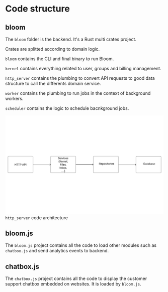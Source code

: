 # Code structure

## bloom

The `bloom` folder is the backend. It's a Rust multi crates project.

Crates are splitted according to domain logic.

`bloom` contains the CLI and final binary to run Bloom.

`kernel` contains everything related to user, groups and billing management.

`http_server` contains the plumbing to convert API requests to good data structure to call the differents domain service.

`worker` contains the plumbing to run jobs in the context of background workers.

`scheduler` contains the logic to schedule bacnkground jobs.



![architecture](./http_server_code_structure.svg)
`http_server` code architecture


## bloom.js

The `bloom.js` project contains all the code to load other modules such as `chatbox.js` and send analytics events to backend.


## chatbox.js

The `chatbox.js` project contains all the code to display the customer support chatbox embedded on websites.
It is loaded by `bloom.js`.
